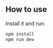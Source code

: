 ## How to use

<!-- #default-branch-switch -->

Install it and run:

```sh
npm install
npm run dev
```
